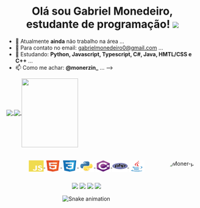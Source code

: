 <h1 align="center">
Olá sou Gabriel Monedeiro, estudante de programação!  <img src="https://giffiles.alphacoders.com/443/44306.gif" width="70">
</h1>

- 🔭 Atualmente **ainda** não trabalho na área ...
- 💬 Para contato no email: gabrielmonedeiro0@gmail.com ...
- 🌱 Estudando: **Python, Javascript, Typescript, C#, Java, HMTL/CSS e C++** ...
- 📫 Como me achar: **@monerzin_** ...
-->


<div>
  <a href="https://github.com/0moner">
  <img height="180em"   align="center" src="https://github-readme-stats.vercel.app/api?username=0moner&show_icons=true&theme=react&include_all_commits=true&count_private=true"/>
  <img height="180em"  align="center" src="https://github-readme-stats.vercel.app/api/top-langs/?username=0moner&layout=compact&langs_count=7&theme=react" />

  <img align="center" width="148" height="180" src="https://media1.tenor.com/images/68e8337fb4eb7e40645d832c64762a8b/tenor.gif?itemid=19443613">
</div>
 <br>
<div  align="center"> 
  <div style="display: inline_block"><br>
  <img align="center" alt="JS" height="30" width="40" src="https://raw.githubusercontent.com/devicons/devicon/master/icons/javascript/javascript-plain.svg">
  <img align="center" alt="HTML" height="30" width="40" src="https://raw.githubusercontent.com/devicons/devicon/master/icons/html5/html5-original.svg">
  <img align="center" alt="CSS" height="30" width="40" src="https://raw.githubusercontent.com/devicons/devicon/master/icons/css3/css3-original.svg">
  <img align="center" alt="Python" height="30" width="40" src="https://raw.githubusercontent.com/devicons/devicon/master/icons/python/python-original.svg">
  <img align="center" alt="Csharp" height="30" width="40" src="https://raw.githubusercontent.com/devicons/devicon/master/icons/csharp/csharp-original.svg">
  <img align="center" alt="PHP" height="30" width="40" src="https://raw.githubusercontent.com/devicons/devicon/master/icons/php/php-original.svg">
  <img align="center" alt="Java" height="30" width="40" src="https://raw.githubusercontent.com/devicons/devicon/master/icons/java/java-original.svg">
  <img align="right" alt="Moner-pic" height="150" style="border-radius:50px;" src="https://freepngimg.com/save/28135-the-legend-of-zelda-logo-clipart/1104x668">
</div>
  
  ##
  
  <div> 
  <a href="https://www.youtube.com/channel/UCXhbi7mkVdJ8vxXK1U5q33A" target="_blank"><img src="https://img.shields.io/badge/YouTube-FF0000?style=for-the-badge&logo=youtube&logoColor=white" target="_blank"></a>
 <a href="https://discord.gg/csaj6FBU" target="_blank"><img src="https://img.shields.io/badge/Discord-7289DA?style=for-the-badge&logo=discord&logoColor=white" target="_blank"></a> 
  <a href = "mailto:gabrielmonedeiro0@gmail.com"><img src="https://img.shields.io/badge/-Gmail-%23333?style=for-the-badge&logo=gmail&logoColor=white" target="_blank"></a>
  <a href="https://www.linkedin.com/in/gabriel-monedeiro-ab575b236/" target="_blank"><img src="https://img.shields.io/badge/-LinkedIn-%230077B5?style=for-the-badge&logo=linkedin&logoColor=white" target="_blank"></a> 

    
![Snake animation](https://github.com/0moner/0moner/blob/output/github-contribution-grid-snake.svg)
 
</div>
